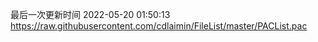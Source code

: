 最后一次更新时间 2022-05-20 01:50:13
https://raw.githubusercontent.com/cdlaimin/FileList/master/PACList.pac

